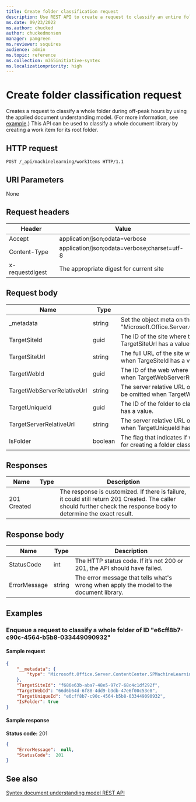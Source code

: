 ```yaml
---
title: Create folder classification request
description: Use REST API to create a request to classify an entire folder using a trained document understanding model.
ms.date: 09/23/2022
ms.author: chucked
author: chuckedmonson
manager: pamgreen
ms.reviewer: ssquires
audience: admin
ms.topic: reference
ms.collection: m365initiative-syntex
ms.localizationpriority: high
---
```


# Create folder classification request

Creates a request to classify a whole folder during off-peak hours by using the applied document understanding model. (For more information, see [example](rest-createfolderclassificationrequest.md#examples).)
This API can be used to classify a whole document library by creating a work item for its root folder.

## HTTP request

```http
POST /_api/machinelearning/workItems HTTP/1.1
```

## URI Parameters

None

## Request headers

| Header | Value |
|--------|-------|
|Accept|application/json;odata=verbose|
|Content-Type|application/json;odata=verbose;charset=utf-8|
|x-requestdigest|The appropriate digest for current site|

## Request body

|Name    |Type   |Description |
|--------|-------|------------|
|_metadata|string |Set the object meta on the SPO. Always use the value: {"type": "Microsoft.Office.Server.ContentCenter.SPMachineLearningWorkItemEntityData"}. |
|TargetSiteId|guid|The ID of the site where the folder to classify is located. This can be omitted when TargetSiteUrl has a value. |
|TargetSiteUrl|string|The full URL of the site where the folder to classify is located. This can be omitted when TargeSiteId has a value.|
|TargetWebId|guid|The ID of the web where the folder to classify is located. This can be omitted when TargetWebServerRelativeUrl has a value. |
|TargetWebServerRelativeUrl|string|The server relative URL of the web where the folder to classify is located. This can be omitted when TargetWebId has a value.  |
|TargetUniqueId|guid|The ID of the folder to classify. This can be omitted when TargetServerRelativeUrl has a value. |
|TargetServerRelativeUrl|string|The server relative URL of the folder to classify is located. This can be omitted when TargetUniqueId has a value.|
|IsFolder|boolean|The flag that indicates if what will be classified is a folder. Always set this to true for creating a folder classification work item. |


## Responses

| Name   | Type  | Description|
|--------|-------|------------|
|201 Created| |The response is customized. If there is failure, it could still return 201 Created. The caller should further check the response body to determine the exact result.|

## Response body

| Name   | Type  | Description|
|--------|-------|------------|
|StatusCode |int |The HTTP status code. If it’s not 200 or 201, the API should have failed.|
|ErrorMessage |string |The error message that tells what's wrong when apply the model to the document library.|

## Examples

### Enqueue a request to classify a whole folder of ID "e6cff8b7-c90c-4564-b5b8-033449090932"


#### Sample request

```JSON
{
    "__metadata": {
        "type": "Microsoft.Office.Server.ContentCenter.SPMachineLearningWorkItemEntityData"
    },
    "TargetSiteId": "f686e63b-aba7-48e5-97c7-68c4c1df292f",
    "TargetWebId": "66d6b64d-6f88-4dd9-b3db-47e6f00c53e8",
    "TargetUniqueId": "e6cff8b7-c90c-4564-b5b8-033449090932",
    "IsFolder": true
}
```

#### Sample response

**Status code:** 201

```JSON
{
    "ErrorMessage":  null,
    "StatusCode":  201
}
```

## See also

[Syntex document understanding model REST API](syntex-model-rest-api.md)
